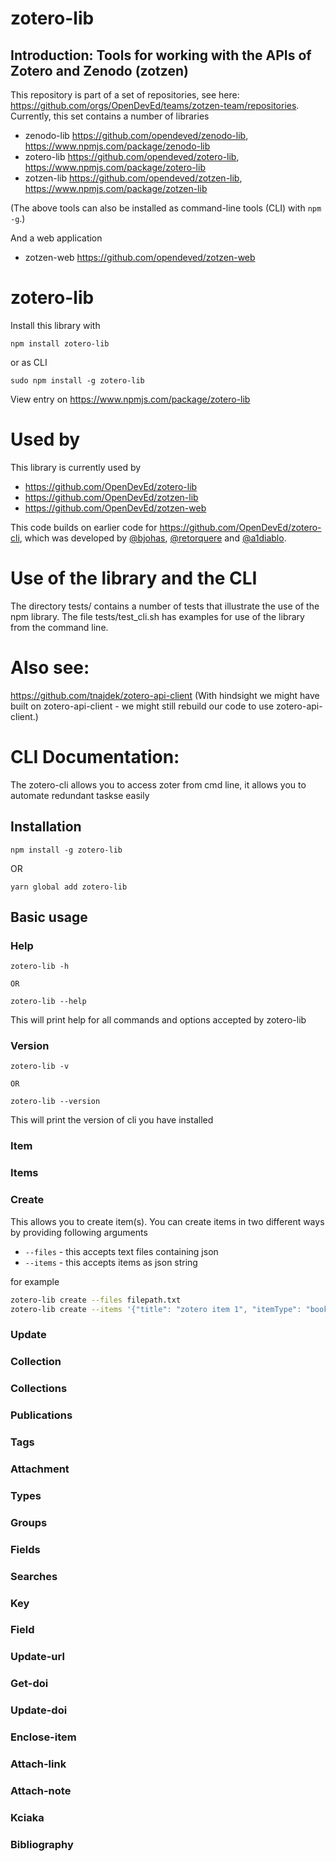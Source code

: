 # zotero-lib

## Introduction: Tools for working with the APIs of Zotero and Zenodo (zotzen)

This repository is part of a set of repositories, see here: https://github.com/orgs/OpenDevEd/teams/zotzen-team/repositories. Currently, this set contains a number of libraries

- zenodo-lib https://github.com/opendeved/zenodo-lib, https://www.npmjs.com/package/zenodo-lib
- zotero-lib https://github.com/opendeved/zotero-lib, https://www.npmjs.com/package/zotero-lib
- zotzen-lib https://github.com/opendeved/zotzen-lib, https://www.npmjs.com/package/zotzen-lib

(The above tools can also be installed as command-line tools (CLI) with `npm -g`.)

And a web application

- zotzen-web https://github.com/opendeved/zotzen-web

# zotero-lib

Install this library with

```
npm install zotero-lib
```

or as CLI

```
sudo npm install -g zotero-lib
```

View entry on https://www.npmjs.com/package/zotero-lib

# Used by

This library is currently used by

- https://github.com/OpenDevEd/zotero-lib
- https://github.com/OpenDevEd/zotzen-lib
- https://github.com/OpenDevEd/zotzen-web

This code builds on earlier code for https://github.com/OpenDevEd/zotero-cli, which was developed by [@bjohas](https://github.com/bjohas), [@retorquere](https://github.com/retorquere) and [@a1diablo](https://github.com/a1diablo).

# Use of the library and the CLI

The directory tests/ contains a number of tests that illustrate the
use of the npm library. The file tests/test_cli.sh has examples for
use of the library from the command line.

# Also see:

https://github.com/tnajdek/zotero-api-client (With hindsight we might have built on zotero-api-client - we might still rebuild our code to use zotero-api-client.)

# CLI Documentation:

The zotero-cli allows you to access zoter from cmd line, it allows you to automate redundant taskse easily

## Installation

`npm install -g zotero-lib`

OR

`yarn global add zotero-lib`

## Basic usage

### Help

```
zotero-lib -h

OR

zotero-lib --help
```

This will print help for all commands and options accepted by zotero-lib

### Version

```
zotero-lib -v

OR

zotero-lib --version
```

This will print the version of cli you have installed

### Item

### Items

### Create

This allows you to create item(s). You can create items in two different ways by providing following arguments

- `--files` - this accepts text files containing json
- `--items` - this accepts items as json string

for example

```bash
zotero-lib create --files filepath.txt
zotero-lib create --items '{"title": "zotero item 1", "itemType": "book"}' '{"title": "zotero item 2", "itemType": "book"}'
```

### Update

### Collection

### Collections

### Publications

### Tags

### Attachment

### Types

### Groups

### Fields

### Searches

### Key

### Field

### Update-url

### Get-doi

### Update-doi

### Enclose-item

### Attach-link

### Attach-note

### Kciaka

### Bibliography
